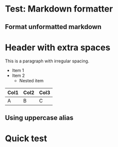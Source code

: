 # Test: Markdown formatter

## Format unformatted markdown
# Header with extra spaces

This is a paragraph with irregular spacing.

- Item 1
- Item 2
  - Nested item

| Col1 | Col2 | Col3 |
| ---- | ---- | ---- |
| A    | B    | C    |

## Using uppercase alias
# Quick test